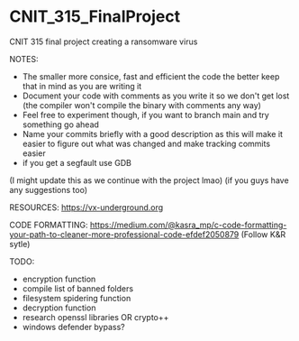 # CNIT_315_FinalProject
CNIT 315 final project creating a ransomware virus

NOTES:
- The smaller more consice, fast and efficient the code the better keep that in mind as you are writing it
- Document your code with comments as you write it so we don't get lost (the compiler won't compile the binary with comments any way)
- Feel free to experiment though, if you want to branch main and try something go ahead
- Name your commits briefly with a good description as this will make it easier to figure out what was changed and make tracking commits easier
- if you get a segfault use GDB

(I might update this as we continue with the project lmao)
(if you guys have any suggestions too)

RESOURCES:
https://vx-underground.org

CODE FORMATTING: 
https://medium.com/@kasra_mp/c-code-formatting-your-path-to-cleaner-more-professional-code-efdef2050879
(Follow K&R sytle)

TODO:
- encryption function
- compile list of banned folders
- filesystem spidering function
- decryption function
- research openssl libraries OR crypto++
- windows defender bypass?
